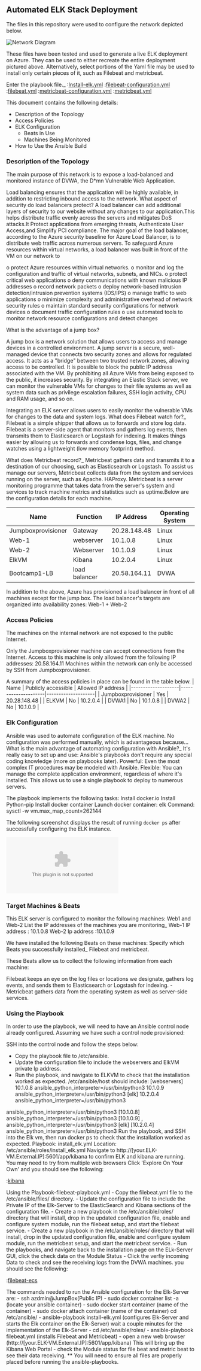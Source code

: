 ## Automated ELK Stack Deployment

The files in this repository were used to configure the network depicted below.

![Network Diagram](https://github.com/mshossain20/cloud_project/blob/main/diagram/NETWORK%20DIAGRAM.png) 


These files have been tested and used to generate a live ELK deployment on Azure. They can be used to either recreate the entire deployment pictured above. Alternatively, select portions of the Yaml file may be used to install only certain pieces of it, such as Filebeat and metricbeat.

Enter the playbook file._
  :[Install-elk.yml](https://github.com/mshossain20/cloud_project/blob/main/Ansible/install-elk%20.yml)
  :[filebeat-configuration.yml](https://github.com/mshossain20/cloud_project/blob/main/Ansible/filebeat-configuration%20.yml)
  :[filebeat.yml](https://github.com/mshossain20/cloud_project/blob/main/Ansible/filebeat.yml)
  :[metricbeat-configuration.yml](https://github.com/mshossain20/cloud_project/blob/main/Ansible/metricbeat-configuration.yml)
  :[metricbeat.yml](https://github.com/mshossain20/cloud_project/blob/main/Ansible/metricbeat.yml)
  

This document contains the following details:
- Description of the Topology
- Access Policies
- ELK Configuration
  - Beats in Use
  - Machines Being Monitored
- How to Use the Ansible Build


### Description of the Topology

The main purpose of this network is to expose a load-balanced and monitored instance of DVWA, the D*mn Vulnerable Web Application.

Load balancing ensures that the application will be highly available, in addition to restricting inbound access to the network.
 What aspect of security do load balancers protect? 
A load balancer can add additional layers of security to our website without any changes to our application.This helps distribute traffic evenly across the servers and mitigates DoS attacks.It Protect applications from emerging threats, Authenticate User Access,and Simplify PCI compliance. The major goal of the load balancer, according to the Azure security baseline for Azure Load Balancer, is to distribute web traffic across numerous servers. To safeguard Azure resources within virtual networks, a load balancer was built in front of the VM on our network to

o protect Azure resources within virtual networks.
o monitor and log the configuration and traffic of virtual networks, subnets, and NICs.
o protect critical web applications
o deny communications with known malicious IP addresses
o record network packets
o deploy network-based intrusion detection/intrusion prevention systems (IDS/IPS)
o manage traffic to web applications
o minimize complexity and administrative overhead of network security rules
o maintain standard security configurations for network devices
o document traffic configuration rules
o use automated tools to monitor network resource configurations and detect changes

What is the advantage of a jump box?

A jump box is a network solution that allows users to access and manage devices in a controlled environment. A jump server is a secure, well-managed device that connects two security zones and allows for regulated access. It acts as a "bridge" between two trusted network zones, allowing access to be controlled. It is possible to block the public IP address associated with the VM. By prohibiting all Azure VMs from being exposed to the public, it increases security. By integrating an Elastic Stack server, we can monitor the vulnerable VMs for changes to their file systems as well as system data such as privilege escalation failures, SSH login activity, CPU and RAM usage, and so on.

Integrating an ELK server allows users to easily monitor the vulnerable VMs for changes to the data  and system logs.
 What does Filebeat watch for?_
Filebeat is a simple shipper that allows us to forwards and store log data. Filebeat is a server-side agent that monitors and gathers log events, then transmits them to Elasticsearch or Logstash for indexing. It makes things easier by allowing us to forwards and condense logs, files, and change watches using a lightweight (low memory footprint) method.

What does Metricbeat record?_
Metricbeat gathers data and transmits it to a destination of our choosing, such as Elasticsearch or Logstash. To assist us manage our servers, Metricbeat collects data from the system and services running on the server, such as Apache. HAProxy. Metricbeat is a server monitoring programme that takes data from the server's system and services to track machine metrics and statistics such as uptime.Below are the configuration details for each machine.



| Name               | Function      | IP Address   | Operating System |
|--------------------|---------------|--------------|------------------|
| Jumpboxprovisioner | Gateway       | 20.28.148.48 | Linux            |
| Web-1              | webserver     | 10.1.0.8     | Linux            |
| Web-2              | Webserver     | 10.1.0.9     | Linux            |
| ElkVM              | Kibana        | 10.2.0.4     | Linux            |
| Bootcamp1-LB       | load balancer | 20.58.164.11 | DVWA             |

In addition to the above, Azure has provisioned a load balancer in front of all machines except for the jump box. The load balancer's targets are organized into availability zones: Web-1 + Web-2

### Access Policies

The machines on the internal network are not exposed to the public Internet. 

Only the Jumpboxprovisioner machine can accept connections from the Internet. Access to this machine is only allowed from the following IP addresses:
 20.58.164.11 Machines within the network can only be accessed by SSH from Jumpboxprovisioner.


A summary of the access policies in place can be found in the table below.
| Name               | Publicly accessible | Allowed IP address |
|--------------------|---------------------|--------------------|
| Jumpboxprovisioner | Yes                 | 20.28.148.48       |
| ELKVM              | No                  | 10.2.0.4           |
| DVWA1              | No                  | 10.1.0.8           |
| DVWA2              | No                  | 10.1.0.9           |


### Elk Configuration

Ansible was used to automate configuration of the ELK machine. No configuration was performed manually, which is advantageous because...
What is the main advantage of automating configuration with Ansible?_
It's really easy to set up and use: Ansible's playbooks don't require any special coding knowledge (more on playbooks later). Powerful: Even the most complex IT procedures may be modeled with Ansible. Flexible: You can manage the complete application environment, regardless of where it's installed. This allows us to use a single playbook to deploy to numerous servers.

The playbook implements the following tasks:
Install docker.io
Install Python-pip
Install docker container
Launch docker container: elk
Command: sysctl -w vm.max_map_count=262144

The following screenshot displays the result of running `docker ps` after successfully configuring the ELK instance.

![docker ps](https://github.com/mshossain20/cloud_project/blob/main/Images/docker%20ps.docx) 


### Target Machines & Beats
This ELK server is configured to monitor the following machines:
Web1 and Web-2
List the IP addresses of the machines you are monitoring_
Web-1 IP address : 10.1.0.8
Web-2 Ip address :10.1.0.9

We have installed the following Beats on these machines:
Specify which Beats you successfully installed_
Filebeat and metricbeat.

These Beats allow us to collect the following information from each machine:

Filebeat keeps an eye on the log files or locations we designate, gathers log events, and sends them to Elasticsearch or Logstash for indexing. - Metricbeat gathers data from the operating system as well as server-side services.

### Using the Playbook
In order to use the playbook, we will need to have an Ansible control node already configured. Assuming we have such a control node provisioned: 

SSH into the control node and follow the steps below:
- Copy the playbook file to /etc/ansible.
- Update the configuration file to include the webservers and ElkVM private Ip address. 
- Run the playbook, and navigate to ELKVM to check that the installation worked as expected.
/etc/ansible/host should include: [webservers]
10.1.0.8  ansible_python_interpreter=/usr/bin/python3
10.1.0.9  ansible_python_interpreter=/usr/bin/python3
[elk]
10.2.0.4  ansible_python_interpreter=/usr/bin/python3


ansible_python_interpreter=/usr/bin/python3 [10.1.0.8] ansible_python_interpreter=/usr/bin/python3 [10.1.0.9] , ansible_python_interpreter=/usr/bin/python3 [elk] [10.2.0.4] ansible_python_interpreter=/usr/bin/python3 Run the playbook, and SSH into the Elk vm, then run docker ps to check that the installation worked as expected. Playbook: install_elk.yml Location: /etc/ansible/roles/install_elk.yml Navigate to http://[your.ELK-VM.External.IP]:5601/app/kibana to confirm ELK and kibana are running. You  may need to try from multiple web browsers Click 'Explore On Your Own' and you should see the following:

:[kibana](https://github.com/mshossain20/cloud_project/blob/main/Images/kibana.docx)

Using the Playbook-filebeat-playbook.yml - Copy the filebeat.yml file to the /etc/ansible/files/ directory. - Update the configuration file to include the Private IP of the Elk-Server to the ElasticSearch and Kibana sections of the configuration file. - Create a new playbook in the /etc/ansible/roles/ directory that will install, drop in the updated configuration file, enable and configure system module, run the filebeat setup, and start the filebeat service. - Create a new playbook in the /etc/ansible/roles/ directory that will install, drop in the updated configuration file, enable and configure system module, run the metricbeat setup, and start the metricbeat service. - Run the playbooks, and navigate back to the installation page on the ELk-Server GUI, click the check data on the Module Status - Click the verfiy incoming Data to check and see the receiving logs from the DVWA machines. you should see the following:

:[filebeat-ecs](https://github.com/mshossain20/cloud_project/blob/main/Images/filebeat.ecs.docx)

The commands needed to run the Ansible configuration for the Elk-Server are: - ssh azdmin@JumpBox(Public IP) - sudo docker container list -a (locate your ansible container) - sudo docker start container (name of the container) - sudo docker attach container (name of the container) cd /etc/ansible/ - ansible-playbook install-elk.yml (configures Elk-Server and starts the Elk container on the Elk-Server) wait a couple minutes for the implementation of the Elk-Server - cd /etc/ansible/roles/ - ansible-playbook filebeat.yml (installs Filebeat and Metricbeat) - open a new web browser (http://[your.ELK-VM.External.IP]:5601/app/kibana) This will bring up the Kibana Web Portal - check the Module status for file beat and metric beat to see their data receiving. ** You will need to ensure all files are properly placed before running the ansible-playbooks. 



